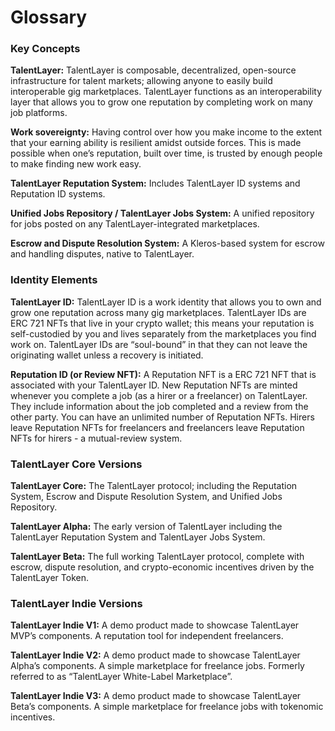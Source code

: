 # Glossary

### Key Concepts

**TalentLayer:** TalentLayer is composable, decentralized, open-source infrastructure for talent markets; allowing anyone to easily build interoperable gig marketplaces. TalentLayer functions as an interoperability layer that allows you to grow one reputation by completing work on many job platforms.

**Work sovereignty:** Having control over how you make income to the extent that your earning ability is resilient amidst outside forces. This is made possible when one’s reputation, built over time, is trusted by enough people to make finding new work easy.

**TalentLayer Reputation System:** Includes TalentLayer ID systems and Reputation ID systems.

**Unified Jobs Repository / TalentLayer Jobs System:** A unified repository for jobs posted on any TalentLayer-integrated marketplaces.

**Escrow and Dispute Resolution System:** A Kleros-based system for escrow and handling disputes, native to TalentLayer.

### Identity Elements

**TalentLayer ID:** TalentLayer ID is a work identity that allows you to own and grow one reputation across many gig marketplaces. TalentLayer IDs are ERC 721 NFTs that live in your crypto wallet; this means your reputation is self-custodied by you and lives separately from the marketplaces you find work on. TalentLayer IDs are “soul-bound” in that they can not leave the originating wallet unless a recovery is initiated.

**Reputation ID (or Review NFT):** A Reputation NFT is a ERC 721 NFT that is associated with your TalentLayer ID. New Reputation NFTs are minted whenever you complete a job (as a hirer or a freelancer) on TalentLayer. They include information about the job completed and a review from the other party. You can have an unlimited number of Reputation NFTs. Hirers leave Reputation NFTs for freelancers and freelancers leave Reputation NFTs for hirers - a mutual-review system.

### TalentLayer Core Versions

**TalentLayer Core:** The TalentLayer protocol; including the Reputation System, Escrow and Dispute Resolution System, and Unified Jobs Repository.

**TalentLayer Alpha:** The early version of TalentLayer including the TalentLayer Reputation System and TalentLayer Jobs System.

**TalentLayer Beta:** The full working TalentLayer protocol, complete with escrow, dispute resolution, and crypto-economic incentives driven by the TalentLayer Token.

### TalentLayer Indie Versions

**TalentLayer Indie V1:** A demo product made to showcase TalentLayer MVP’s components. A reputation tool for independent freelancers.

**TalentLayer Indie V2:** A demo product made to showcase TalentLayer Alpha’s components. A simple marketplace for freelance jobs. Formerly referred to as “TalentLayer White-Label Marketplace”.

**TalentLayer Indie V3:** A demo product made to showcase TalentLayer Beta’s components. A simple marketplace for freelance jobs with tokenomic incentives.

